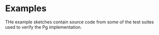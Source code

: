 # Examples

THe example sketches contain source code from some of the test suites used to verify the Pg implementation.
